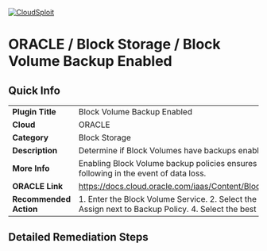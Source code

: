 [![CloudSploit](https://cloudsploit.com/img/logo-new-big-text-100.png "CloudSploit")](https://cloudsploit.com)

# ORACLE / Block Storage / Block Volume Backup Enabled

## Quick Info

| | |
|-|-|
| **Plugin Title** | Block Volume Backup Enabled |
| **Cloud** | ORACLE |
| **Category** | Block Storage |
| **Description** | Determine if Block Volumes have backups enabled. |
| **More Info** | Enabling Block Volume backup policies ensures that the block volume can be restored following in the event of data loss. |
| **ORACLE Link** | https://docs.cloud.oracle.com/iaas/Content/Block/Concepts/blockvolumebackups.htm |
| **Recommended Action** | 1. Enter the Block Volume Service. 2. Select the Block Volume in question. 3. Select Assign next to Backup Policy. 4. Select the best policy for your services. |

## Detailed Remediation Steps

